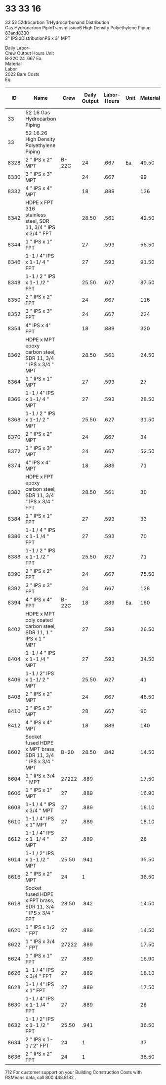 # 33 33 16  
33 52 52drocarbon TrHydrocarbonand Distribution  
Gas Hydrocarbon PipinTransmission6 High Density Polyethylene Piping  
83and8330  
2" IPS xDistributionPS x 3" MPT  

Daily Labor-  
Crew Output Hours Unit  
B-22C 24 .667 Ea.  
Material  
Labor  
2022 Bare Costs  
Eq  

| ID    | Name                                                                 | Crew   | Daily Output | Labor-Hours | Unit | Material | Labor  | Equipment | Total    | Total Incl O&P |
|-------|----------------------------------------------------------------------|--------|--------------|-------------|------|----------|--------|-----------|----------|----------------|
| 33    | 52 16 Gas Hydrocarbon Piping                                         |        |              |             |      |          |        |           |          |                |
| 33    | 52 16.26 High Density Polyethylene Piping                            |        |              |             |      |          |        |           |          |                |
| 8328  | 2 " IPS x 2" MPT                                                     | B-22C  | 24           | .667        | Ea.  | 49.50    | 35     | 10.40     | 94.90    | 118            |
| 8330  | 3 " IPS x 3" MPT                                                     |        | 24           | .667        |      | 99       | 35     | 10.40     | 144.40   | 172            |
| 8332  | 4 " IPS x 4" MPT                                                     |        | 18           | .889        |      | 136      | 46.50  | 13.85     | 196.35   | 234            |
| 8342  | HDPE x FPT 316 stainless steel, SDR 11, 3/4 " IPS x 3/4 " FPT        |        | 28.50        | .561        |      | 42.50    | 29.50  | 8.75      | 80.75    | 100            |
| 8344  | 1 " IPS x 1" FPT                                                     |        | 27           | .593        |      | 56.50    | 31     | 9.25      | 96.75    | 119            |
| 8346  | 1-1 / 4" IPS x 1-1/ 4 " FPT                                          |        | 27           | .593        |      | 91.50    | 31     | 9.25      | 131.75   | 158            |
| 8348  | 1-1 / 2 " IPS x 1-1 /2 " FPT                                         |        | 25.50        | .627        |      | 87.50    | 33     | 9.75      | 130.25   | 156            |
| 8350  | 2 " IPS x 2" FPT                                                     |        | 24           | .667        |      | 116      | 35     | 10.40     | 161.40   | 190            |
| 8352  | 3 " IPS x 3" FPT                                                     |        | 24           | .667        |      | 224      | 35     | 10.40     | 269.40   | 310            |
| 8354  | 4" IPS x 4" FPT                                                      |        | 18           | .889        |      | 320      | 46.50  | 13.85     | 380.35   | 440            |
| 8362  | HDPE x MPT epoxy carbon steel, SDR 11, 3/4 " IPS x 3/4 " MPT         |        | 28.50        | .561        |      | 24.50    | 29.50  | 8.75      | 62.75    | 80.5           |
| 8364  | 1 " IPS x 1" MPT                                                     |        | 27           | .593        |      | 27       | 31     | 9.25      | 67.25    | 86.5           |
| 8366  | 1-1 / 4" IPS x 1-1/ 4 " MPT                                          |        | 27           | .593        |      | 28.50    | 31332233333433333429.25SS | 68.75 | 88             |
| 8368  | 1-1 / 2 " IPS x 1-1/ 2 " MPT                                         |        | 25.50        | .627        |      | 31.50    |        | 9.75      | 74.25    | 94.5           |
| 8370  | 2 " IPS x 2" MPT                                                     |        | 24           | .667        |      | 34       |        | 10.40     | 79.40    | 101            |
| 8372  | 3 " IPS x 3" MPT                                                     |        | 24           | .667        |      | 52.50    |        | 10.40     | 97.90    | 121            |
| 8374  | 4" IPS x 4" MPT                                                      |        | 18           | .889        |      | 71       | 46.50  | 13.85     | 131.35   | 163            |
| 8382  | HDPE x FPT epoxy carbon steel, SDR 11, 3/4 " IPS x 3/4 " FPT         |        | 28.50        | .561        |      | 30       | 29.50  | 8.75      | 68.25    | 86.5           |
| 8384  | 1 " IPS x 1" FPT                                                     |        | 27           | .593        |      | 33       | 31     | 9.25      | 73.25    | 92.5           |
| 8386  | 1-1 / 4 " IPS x 1-1 /4 " FPT                                         |        | 27           | .593        |      | 70       | 31     | 9.25      | 110.25   | 134            |
| 8388  | 1-1 / 2 " IPS x 1-1 /2 " FPT                                         |        | 25.50        | .627        |      | 71       |        | 9.75      | 113.75   | 138            |
| 8390  | 2 " IPS x 2" FPT                                                     |        | 24           | .667        |      | 75.50    |        | 10.40     | 120.90   | 146            |
| 8392  | 3 " IPS x 3" FPT                                                     |        | 24           | .667        |      | 128      |        | 10.40     | 173.40   | 204            |
| 8394  | 4 " IPS x 4" FPT                                                     | B-22C  | 18           | .889        | Ea.  | 160      | 46.50  | 13.85     | 220.35   | 261            |
| 8402  | HDPE x MPT poly coated carbon steel, SDR 11, 1 " IPS x 1 " MPT       |        | 27           | .593        |      | 26.50    | 31     | 9.25      | 66.75    | 85.5           |
| 8404  | 1-1 / 4 " IPS x 1-1 /4 " MPT                                         |        | 27           | .593        |      | 34.50    | 31     | 9.25      | 74.75    | 94.5           |
| 8406  | 1-1 / 2" IPS x 1-1/ 2 " MPT                                          |        | 25.50        | .627        |      | 41       |        | 9.75      | 83.75    | 105            |
| 8408  | 2 " IPS x 2" MPT                                                     |        | 24           | .667        |      | 46.50    |        | 10.40     | 91.90    | 114            |
| 8410  | 3 " IPS x 3" MPT                                                     |        | 28           | .667        |      | 90       |        | 10.40     | 135.40   | 162            |
| 8412  | 4 " IPS x 4" MPT                                                     |        | 18           | .889        |      | 140      | 46.50  | 13.85     | 285035   | 239            |
| 8602  | Socket fused HDPE x MPT brass, SDR 11, 3/4 " IPS x 3/4 " MPT         | B-20   | 28.50        | .842        |      | 14.50    | 42.50  |           | 57       | 80             |
| 8604  | 1 " IPS x 3/4 " MPT                                                  | 27222  | .889         |             |      | 17.50    |        |           | 62.50    | 87             |
| 8606  | 1 " IPS x 1" MPT                                                     | 27     | .889         |             |      | 16.90    |        |           | 61.90    | 86             |
| 8608  | 1-1 / 4 " IPS x 3/4 " MPT                                            | 27     | .889         |             |      | 18.10    |        |           | 63.10    | 87.5           |
| 8610  | 1-1 / 4" IPS x 1" MPT                                                | 27     | .889         |             |      | 18.10    |        |           | 63.10    | 87.5           |
| 8612  | 1-1 / 4" IPS x 1-1/ 4 " MPT                                          | 27     | .889         |             |      | 26       |        |           | 71       | 96             |
| 8614  | 1-1 / 2" IPS x 1-1 /2 " MPT                                          | 25.50  | .941         |             |      | 35.50    | 47.50  |           | 83       | 111            |
| 8616  | 2 " IPS x 2" MPT                                                     | 24     | 1            |             |      | 36.50    | 50.50  |           | 87       | 116            |
| 8618  | Socket fused HDPE x FPT brass, SDR 11, 3/4 " IPS x 3/4 " FPT         | 28.50  | .842         |             |      | 14.50    | 42.50  |           | 57       | 80             |
| 8620  | 1 " IPS x 1/2 " FPT                                                  | 27     | .889         |             |      | 14.50    | 45சு   |           | 59.50    | 83.5           |
| 8622  | 1 " IPS x 3/4 " FPT                                                  | 27222  | .889         |             |      | 17.50    | 45     |           | 62.50    | 87             |
| 8624  | 1 " IPS x 1" FPT                                                     | 27     | .889         |             |      | 16.90    | 45     |           | 61.90    | 86             |
| 8626  | 1-1 / 4" IPS x 3/4 " FPT                                             | 27     | .889         |             |      | 18.10    | 45     |           | 63.10    | 87.5           |
| 8628  | 1-1 / 4" IPS x 1" FPT                                                | 27     | .889         |             |      | 17.50    | 45     |           | 62.50    | 87             |
| 8630  | 1-1 / 4" IPS x 1-1 /4 " FPT                                          | 27     | .889         |             |      | 26       | 45     |           | 71       | 96             |
| 8632  | 1-1 / 2" IPS x 1-1 /2 " FPT                                          | 25.50  | .941         |             |      | 36.50    | 47.50  |           | 84       | 112            |
| 8634  | 2 " IPS x 1-1 / 2" FPT                                               | 24     | 1            |             |      | 37       | 50.50  |           | 87.50    | 116            |
| 8636  | 2 " IPS x 2" FPT                                                     | 24     | 1            |             |      | 38.50    | 50.50  |           | 89       | 118            |

712 For customer support on your Building Construction Costs with RSMeans data, call 800.448.8182 .